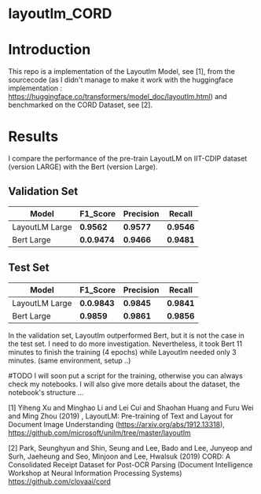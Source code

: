 # layoutlm_CORD

# Introduction
This repo is a implementation of the Layoutlm Model, see [1], from the sourcecode (as I didn't manage to make it work with the
huggingface implementation : https://huggingface.co/transformers/model_doc/layoutlm.html) and benchmarked on the CORD Dataset,
see [2].

# Results
I compare the performance of the pre-train LayoutLM on IIT-CDIP dataset (version LARGE)  with the  Bert (version Large).

## Validation Set
Model | F1_Score | Precision | Recall
--- | --- | --- | --- |
LayoutLM Large| **0.9562** |  **0.9577** |  **0.9546** | 
Bert Large | **0.0.9474** |  **0.9466** |  **0.9481** | 

## Test Set
Model | F1_Score | Precision | Recall
--- | --- | --- | --- |
LayoutLM Large| **0.0.9843** |  **0.9845** |  **0.9841** | 
Bert Large | **0.9859** |  **0.9861** |  **0.9856** | 

In the validation set, Layoutlm outperformed Bert, but it is not the case in the test set. I need to do more
investigation.
Nevertheless, it took Bert 11 minutes to finish the training (4 epochs) while Layoutlm needed only 3 minutes.
(same environment, setup ..)

#TODO
I will soon put a script for the training, otherwise you can always check my notebooks.
I will also give more details about the dataset, the notebook's structure ...
 

[1] Yiheng Xu and Minghao Li and Lei Cui and Shaohan Huang and Furu Wei and Ming Zhou (2019) ,
    LayoutLM: Pre-training of Text and Layout for Document Image Understanding (https://arxiv.org/abs/1912.13318),
    https://github.com/microsoft/unilm/tree/master/layoutlm
    
[2] Park, Seunghyun and Shin, Seung and Lee, Bado and Lee, Junyeop and Surh, Jaeheung and Seo, Minjoon and Lee, Hwalsuk (2019)
    CORD: A Consolidated Receipt Dataset for Post-OCR Parsing (Document Intelligence Workshop at Neural Information Processing Systems)
    https://github.com/clovaai/cord